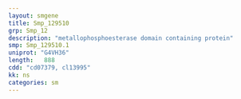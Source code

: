 ```yaml
---
layout: smgene
title: Smp_129510
grp: Smp_12
description: "metallophosphoesterase domain containing protein"
smp: Smp_129510.1
uniprot: "G4VH36"
length:   888
cdd: "cd07379, cl13995"
kk: ns
categories: sm
---
```

